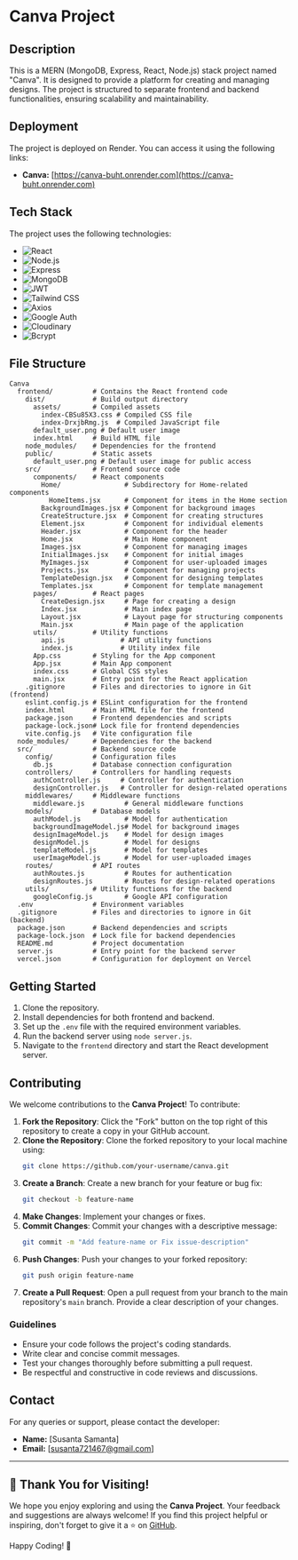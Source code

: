 # Canva Project

## Description

This is a MERN (MongoDB, Express, React, Node.js) stack project named "Canva". It is designed to provide a platform for creating and managing designs. The project is structured to separate frontend and backend functionalities, ensuring scalability and maintainability.

## Deployment

The project is deployed on Render. You can access it using the following links:

- **Canva:** [https://canva-buht.onrender.com](https://canva-buht.onrender.com)

## Tech Stack

The project uses the following technologies:

- ![React](https://img.shields.io/badge/React-20232A?style=for-the-badge&logo=react&logoColor=61DAFB)
- ![Node.js](https://img.shields.io/badge/Node.js-339933?style=for-the-badge&logo=nodedotjs&logoColor=white)
- ![Express](https://img.shields.io/badge/Express-000000?style=for-the-badge&logo=express&logoColor=white)
- ![MongoDB](https://img.shields.io/badge/MongoDB-4EA94B?style=for-the-badge&logo=mongodb&logoColor=white)
- ![JWT](https://img.shields.io/badge/JWT-000000?style=for-the-badge&logo=jsonwebtokens&logoColor=white)
- ![Tailwind CSS](https://img.shields.io/badge/Tailwind_CSS-38B2AC?style=for-the-badge&logo=tailwind-css&logoColor=white)
- ![Axios](https://img.shields.io/badge/Axios-5A29E4?style=for-the-badge&logo=axios&logoColor=white)
- ![Google Auth](https://img.shields.io/badge/Google_Auth-4285F4?style=for-the-badge&logo=google&logoColor=white)
- ![Cloudinary](https://img.shields.io/badge/Cloudinary-3448C5?style=for-the-badge&logo=cloudinary&logoColor=white)
- ![Bcrypt](https://img.shields.io/badge/Bcrypt-4A90E2?style=for-the-badge&logo=lock&logoColor=white)

## File Structure

```
Canva
  frontend/          # Contains the React frontend code
    dist/            # Build output directory
      assets/        # Compiled assets
        index-CBSu85X3.css # Compiled CSS file
        index-DrxjbRmg.js  # Compiled JavaScript file
      default_user.png # Default user image
      index.html     # Build HTML file
    node_modules/    # Dependencies for the frontend
    public/          # Static assets
      default_user.png # Default user image for public access
    src/             # Frontend source code
      components/    # React components
        Home/                # Subdirectory for Home-related components
          HomeItems.jsx      # Component for items in the Home section
        BackgroundImages.jsx # Component for background images
        CreateStructure.jsx  # Component for creating structures
        Element.jsx          # Component for individual elements
        Header.jsx           # Component for the header
        Home.jsx             # Main Home component
        Images.jsx           # Component for managing images
        InitialImages.jsx    # Component for initial images
        MyImages.jsx         # Component for user-uploaded images
        Projects.jsx         # Component for managing projects
        TemplateDesign.jsx   # Component for designing templates
        Templates.jsx        # Component for template management
      pages/         # React pages
        CreateDesign.jsx     # Page for creating a design
        Index.jsx            # Main index page
        Layout.jsx           # Layout page for structuring components
        Main.jsx             # Main page of the application
      utils/         # Utility functions
        api.js              # API utility functions
        index.js            # Utility index file
      App.css        # Styling for the App component
      App.jsx        # Main App component
      index.css      # Global CSS styles
      main.jsx       # Entry point for the React application
    .gitignore       # Files and directories to ignore in Git (frontend)
    eslint.config.js # ESLint configuration for the frontend
    index.html       # Main HTML file for the frontend
    package.json     # Frontend dependencies and scripts
    package-lock.json# Lock file for frontend dependencies
    vite.config.js   # Vite configuration file
  node_modules/      # Dependencies for the backend
  src/               # Backend source code
    config/          # Configuration files
      db.js          # Database connection configuration
    controllers/     # Controllers for handling requests
      authController.js     # Controller for authentication
      designController.js   # Controller for design-related operations
    middlewares/     # Middleware functions
      middleware.js          # General middleware functions
    models/          # Database models
      authModel.js           # Model for authentication
      backgroundImageModel.js# Model for background images
      designImageModel.js    # Model for design images
      designModel.js         # Model for designs
      templateModel.js       # Model for templates
      userImageModel.js      # Model for user-uploaded images
    routes/          # API routes
      authRoutes.js          # Routes for authentication
      designRoutes.js        # Routes for design-related operations
    utils/           # Utility functions for the backend
      googleConfig.js        # Google API configuration
  .env               # Environment variables
  .gitignore         # Files and directories to ignore in Git (backend)
  package.json       # Backend dependencies and scripts
  package-lock.json  # Lock file for backend dependencies
  README.md          # Project documentation
  server.js          # Entry point for the backend server
  vercel.json        # Configuration for deployment on Vercel
```

## Getting Started

1. Clone the repository.
2. Install dependencies for both frontend and backend.
3. Set up the `.env` file with the required environment variables.
4. Run the backend server using `node server.js`.
5. Navigate to the `frontend` directory and start the React development server.

## Contributing

We welcome contributions to the **Canva Project**! To contribute:

1. **Fork the Repository**: Click the "Fork" button on the top right of this repository to create a copy in your GitHub account.
2. **Clone the Repository**: Clone the forked repository to your local machine using:
   ```bash
   git clone https://github.com/your-username/canva.git
   ```
3. **Create a Branch**: Create a new branch for your feature or bug fix:
   ```bash
   git checkout -b feature-name
   ```
4. **Make Changes**: Implement your changes or fixes.
5. **Commit Changes**: Commit your changes with a descriptive message:
   ```bash
   git commit -m "Add feature-name or Fix issue-description"
   ```
6. **Push Changes**: Push your changes to your forked repository:
   ```bash
   git push origin feature-name
   ```
7. **Create a Pull Request**: Open a pull request from your branch to the main repository's `main` branch. Provide a clear description of your changes.

### Guidelines

- Ensure your code follows the project's coding standards.
- Write clear and concise commit messages.
- Test your changes thoroughly before submitting a pull request.
- Be respectful and constructive in code reviews and discussions.

## Contact

For any queries or support, please contact the developer:

- **Name:** [Susanta Samanta]
- **Email:** [susanta721467@gmail.com]

---

## 🌟 Thank You for Visiting!

We hope you enjoy exploring and using the **Canva Project**. Your feedback and suggestions are always welcome! If you find this project helpful or inspiring, don't forget to give it a ⭐ on [GitHub](https://github.com/Susanta0/canva).

Happy Coding! 🚀
